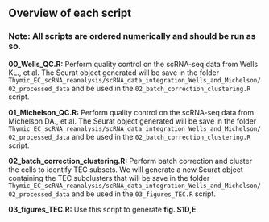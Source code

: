 ## Overview of each script

### Note: All scripts are ordered numerically and should be run as so.

**00_Wells_QC.R:** Perform quality control on the scRNA-seq data from Wells KL., et al. The Seurat object generated will be save in the folder `Thymic_EC_scRNA_reanalysis/scRNA_data_integration_Wells_and_Michelson/02_processed_data` and be used in the `02_batch_correction_clustering.R` script.

**01_Michelson_QC.R:** Perform quality control on the scRNA-seq data from Michelson DA., et al. The Seurat object generated will be save in the folder `Thymic_EC_scRNA_reanalysis/scRNA_data_integration_Wells_and_Michelson/02_processed_data` and be used in the `02_batch_correction_clustering.R` script.

**02_batch_correction_clustering.R:** Perform batch correction and cluster the cells to identify TEC subsets. We will generate a new Seurat object containing the TEC subclusters that will be save in the folder `Thymic_EC_scRNA_reanalysis/scRNA_data_integration_Wells_and_Michelson/02_processed_data` and be used in the `03_figures_TEC.R` script.

**03_figures_TEC.R:** Use this script to generate **fig. S1D,E**. 